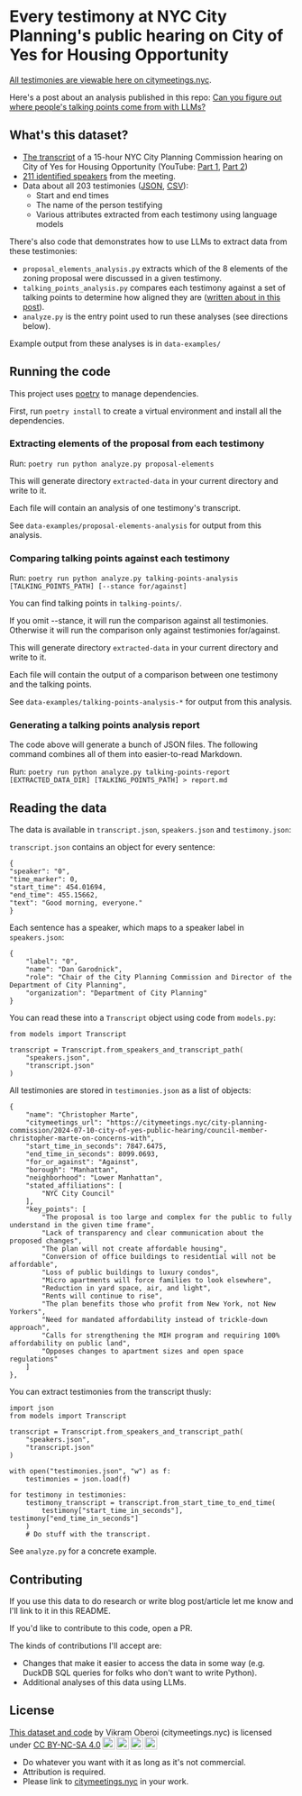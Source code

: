 # Every testimony at NYC City Planning's public hearing on City of Yes for Housing Opportunity

[All testimonies are viewable here on citymeetings.nyc](https://citymeetings.nyc/city-planning-commission/2024-07-10-city-of-yes-public-hearing).

Here's a post about an analysis published in this repo: [Can you figure out where people's talking points come from with LLMs?](https://vikramoberoi.com/posts/can-you-figure-out-where-peoples-talking-points-com-from-with-llms/)

## What's this dataset?

- [The transcript](https://github.com/citymeetingsnyc/cpc-city-of-yes-housing-opportunity-testimony-data/blob/main/transcript.json) of a 15-hour NYC City Planning Commission hearing on City of Yes for Housing Opportunity (YouTube: [Part 1](https://www.youtube.com/watch?v=70a3WS0l_GI), [Part 2](https://www.youtube.com/watch?v=2SMvuto6tEw))
- [211 identified speakers](https://github.com/citymeetingsnyc/cpc-city-of-yes-housing-opportunity-testimony-data/blob/main/speakers.json) from the meeting.
- Data about all 203 testimonies ([JSON](https://github.com/citymeetingsnyc/cpc-city-of-yes-housing-opportunity-testimony-data/blob/main/testimonies.json), [CSV](https://github.com/citymeetingsnyc/cpc-city-of-yes-housing-opportunity-testimony-data/blob/main/testimonies.csv)):
  - Start and end times
  - The name of the person testifying
  - Various attributes extracted from each testimony using language models
 
There's also code that demonstrates how to use LLMs to extract data from these testimonies:

- `proposal_elements_analysis.py` extracts which of the 8 elements of the zoning proposal were discussed in a given testimony.
- `talking_points_analysis.py` compares each testimony against a set of talking points to determine how aligned they are ([written about in this post](https://vikramoberoi.com/posts/can-you-figure-out-where-peoples-talking-points-com-from-with-llms/)).
- `analyze.py` is the entry point used to run these analyses (see directions below).

Example output from these analyses is in `data-examples/`

## Running the code

This project uses [poetry](https://python-poetry.org/) to manage dependencies.

First, run `poetry install` to create a virtual environment and install all the dependencies.

### Extracting elements of the proposal from each testimony

Run: `poetry run python analyze.py proposal-elements`

This will generate directory `extracted-data` in your current directory and write to it.

Each file will contain an analysis of one testimony's transcript.

See `data-examples/proposal-elements-analysis` for output from this analysis.

### Comparing talking points against each testimony

Run: `poetry run python analyze.py talking-points-analysis [TALKING_POINTS_PATH] [--stance for/against]`

You can find talking points in `talking-points/`.

If you omit --stance, it will run the comparison against all testimonies. Otherwise it will run the comparison only against testimonies for/against.

This will generate directory `extracted-data` in your current directory and write to it.

Each file will contain the output of a comparison between one testimony and the talking points.

See `data-examples/talking-points-analysis-*` for output from this analysis.

### Generating a talking points analysis report

The code above will generate a bunch of JSON files. The following command combines all of them into easier-to-read Markdown.

Run: `poetry run python analyze.py talking-points-report [EXTRACTED_DATA_DIR] [TALKING_POINTS_PATH] > report.md`

## Reading the data

The data is available in `transcript.json`, `speakers.json` and `testimony.json`:

`transcript.json` contains an object for every sentence:

```
{
"speaker": "0",
"time_marker": 0,
"start_time": 454.01694,
"end_time": 455.15662,
"text": "Good morning, everyone."
}
```

Each sentence has a speaker, which maps to a speaker label in `speakers.json`:

```
{
    "label": "0",
    "name": "Dan Garodnick",
    "role": "Chair of the City Planning Commission and Director of the Department of City Planning",
    "organization": "Department of City Planning"
}
```

You can read these into a `Transcript` object using code from `models.py`:

```
from models import Transcript

transcript = Transcript.from_speakers_and_transcript_path(
    "speakers.json",
    "transcript.json"
)
```

All testimonies are stored in `testimonies.json` as a list of objects:

```
{
    "name": "Christopher Marte",
    "citymeetings_url": "https://citymeetings.nyc/city-planning-commission/2024-07-10-city-of-yes-public-hearing/council-member-christopher-marte-on-concerns-with",
    "start_time_in_seconds": 7847.6475,
    "end_time_in_seconds": 8099.0693,
    "for_or_against": "Against",
    "borough": "Manhattan",
    "neighborhood": "Lower Manhattan",
    "stated_affiliations": [
        "NYC City Council"
    ],
    "key_points": [
        "The proposal is too large and complex for the public to fully understand in the given time frame",
        "Lack of transparency and clear communication about the proposed changes",
        "The plan will not create affordable housing",
        "Conversion of office buildings to residential will not be affordable",
        "Loss of public buildings to luxury condos",
        "Micro apartments will force families to look elsewhere",
        "Reduction in yard space, air, and light",
        "Rents will continue to rise",
        "The plan benefits those who profit from New York, not New Yorkers",
        "Need for mandated affordability instead of trickle-down approach",
        "Calls for strengthening the MIH program and requiring 100% affordability on public land",
        "Opposes changes to apartment sizes and open space regulations"
    ]
},
```

You can extract testimonies from the transcript thusly:

```
import json
from models import Transcript

transcript = Transcript.from_speakers_and_transcript_path(
    "speakers.json",
    "transcript.json"
)

with open("testimonies.json", "w") as f:
    testimonies = json.load(f)

for testimony in testimonies:
    testimony_transcript = transcript.from_start_time_to_end_time(
        testimony["start_time_in_seconds"], testimony["end_time_in_seconds"]
    )
    # Do stuff with the transcript.
```

See `analyze.py` for a concrete example.

## Contributing

If you use this data to do research or write blog post/article let me know and I'll link to it in this README.

If you'd like to contribute to this code, open a PR.

The kinds of contributions I'll accept are:

- Changes that make it easier to access the data in some way (e.g. DuckDB SQL queries for folks who don't want to write Python).
- Additional analyses of this data using LLMs.

## License

<p xmlns:cc="http://creativecommons.org/ns#" xmlns:dct="http://purl.org/dc/terms/"><a property="dct:title" rel="cc:attributionURL" href="https://github.com/citymeetingsnyc/cpc-city-of-yes-housing-opportunity-testimony-data">This dataset and code</a> by <span property="cc:attributionName">Vikram Oberoi (citymeetings.nyc)</span> is licensed under <a href="https://creativecommons.org/licenses/by-nc-sa/4.0/?ref=chooser-v1" target="_blank" rel="license noopener noreferrer" style="display:inline-block;">CC BY-NC-SA 4.0<img style="height:22px!important;margin-left:3px;vertical-align:text-bottom;" src="https://mirrors.creativecommons.org/presskit/icons/cc.svg?ref=chooser-v1" alt=""><img style="height:22px!important;margin-left:3px;vertical-align:text-bottom;" src="https://mirrors.creativecommons.org/presskit/icons/by.svg?ref=chooser-v1" alt=""><img style="height:22px!important;margin-left:3px;vertical-align:text-bottom;" src="https://mirrors.creativecommons.org/presskit/icons/nc.svg?ref=chooser-v1" alt=""><img style="height:22px!important;margin-left:3px;vertical-align:text-bottom;" src="https://mirrors.creativecommons.org/presskit/icons/sa.svg?ref=chooser-v1" alt=""></a></p>

- Do whatever you want with it as long as it's not commercial.
- Attribution is required.
- Please link to [citymeetings.nyc](https://citymeetings.nyc) in your work.
